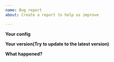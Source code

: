 ```yaml
---
name: Bug report
about: Create a report to help us improve

---
```


**Your config**

**Your version(Try to update to the latest version)**

**What happened?**
